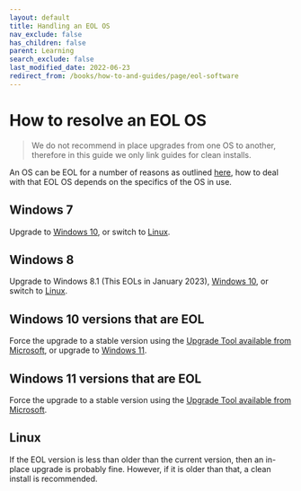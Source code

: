 ```yaml
---
layout: default
title: Handling an EOL OS
nav_exclude: false
has_children: false
parent: Learning
search_exclude: false
last_modified_date: 2022-06-23
redirect_from: /books/how-to-and-guides/page/eol-software
---
```


# How to resolve an EOL OS

> We do not recommend in place upgrades from one OS to another, therefore in this guide we only link guides for clean installs.

An OS can be EOL for a number of reasons as outlined [here](/docs/meta/supported-os#no-support), how to deal with that EOL OS depends on the specifics of the OS in use.

## Windows 7
Upgrade to [Windows 10](/docs/installations/install-10), or switch to [Linux](/docs/installations/install-linux).

## Windows 8
Upgrade to Windows 8.1 (This EOLs in January 2023), [Windows 10](/docs/installations/install-10), or switch to [Linux](/docs/installations/install-linux).

## Windows 10 versions that are EOL
Force the upgrade to a stable version using the [Upgrade Tool available from Microsoft](https://www.microsoft.com/en-us/software-download/windows10), or upgrade to [Windows 11](/docs/installations/install-11).

## Windows 11 versions that are EOL
Force the upgrade to a stable version using the [Upgrade Tool available from Microsoft](https://www.microsoft.com/en-us/software-download/windows11).

## Linux
If the EOL version is less than older than the current version, then an in-place upgrade is probably fine. However, if it is older than that, a clean install is recommended.

